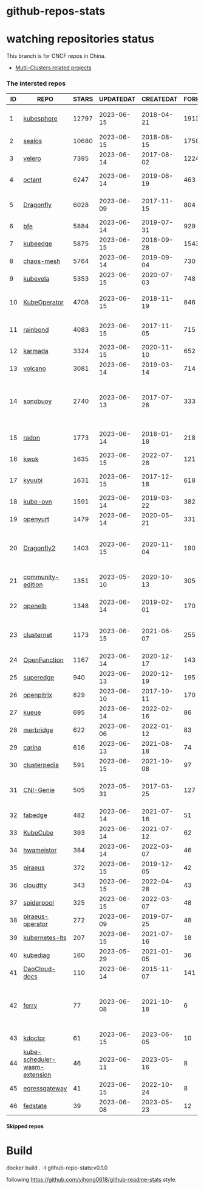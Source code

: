 # github-repos-stats

# watching repositories status

This branch is for CNCF repos in China.
- [Mutli-Clusters related projects](https://github.com/pacoxu/github-repos-stats/tree/multi-clusters)


<!--START_SECTION:github_repos-->
### The intersted repos
| ID |                                               REPO                                                | STARS | UPDATEDAT  | CREATEDAT  | FORKSCOUNT |                                                                                                       DESCRIPTIONS                                                                                                       |
|----|---------------------------------------------------------------------------------------------------|-------|------------|------------|------------|--------------------------------------------------------------------------------------------------------------------------------------------------------------------------------------------------------------------------|
|  1 | [kubesphere](https://github.com/kubesphere/kubesphere)                                            | 12797 | 2023-06-15 | 2018-04-21 |       1913 | The container platform tailored for Kubernetes multi-cloud, datacenter, and edge management ⎈ 🖥 ☁️                                                                                                                       |
|  2 | [sealos](https://github.com/labring/sealos)                                                       | 10680 | 2023-06-15 | 2018-08-15 |       1758 | Sealos is a Kubernetes distribution, one-stop solution for your public&private cloud.                                                                                                                                    |
|  3 | [velero](https://github.com/vmware-tanzu/velero)                                                  |  7395 | 2023-06-14 | 2017-08-02 |       1224 | Backup and migrate Kubernetes applications and their persistent volumes                                                                                                                                                  |
|  4 | [octant](https://github.com/vmware-archive/octant)                                                |  6247 | 2023-06-14 | 2019-06-19 |        463 | Highly extensible platform for developers to better understand the complexity of Kubernetes clusters.                                                                                                                    |
|  5 | [Dragonfly](https://github.com/dragonflyoss/Dragonfly)                                            |  6028 | 2023-06-09 | 2017-11-15 |        804 | This repository has be archived and moved to the new repository https://github.com/dragonflyoss/Dragonfly2.                                                                                                              |
|  6 | [bfe](https://github.com/bfenetworks/bfe)                                                         |  5884 | 2023-06-14 | 2019-07-31 |        929 | A modern layer 7 load balancer from baidu                                                                                                                                                                                |
|  7 | [kubeedge](https://github.com/kubeedge/kubeedge)                                                  |  5875 | 2023-06-15 | 2018-09-28 |       1543 | Kubernetes Native Edge Computing Framework (project under CNCF)                                                                                                                                                          |
|  8 | [chaos-mesh](https://github.com/chaos-mesh/chaos-mesh)                                            |  5764 | 2023-06-14 | 2019-09-04 |        730 | A Chaos Engineering Platform for Kubernetes.                                                                                                                                                                             |
|  9 | [kubevela](https://github.com/kubevela/kubevela)                                                  |  5353 | 2023-06-15 | 2020-07-03 |        748 | The Modern Application Platform.                                                                                                                                                                                         |
| 10 | [KubeOperator](https://github.com/KubeOperator/KubeOperator)                                      |  4708 | 2023-06-15 | 2018-11-19 |        846 | KubeOperator 是一个开源的轻量级 Kubernetes 发行版，专注于帮助企业规划、部署和运营生产级别的 K8s 集群。                                                                                                                   |
| 11 | [rainbond](https://github.com/goodrain/rainbond)                                                  |  4083 | 2023-06-15 | 2017-11-05 |        715 | Cloud native multi cloud application management platform that make application management and delivery easier                                                                                                            |
| 12 | [karmada](https://github.com/karmada-io/karmada)                                                  |  3324 | 2023-06-15 | 2020-11-10 |        652 | Open, Multi-Cloud, Multi-Cluster Kubernetes Orchestration                                                                                                                                                                |
| 13 | [volcano](https://github.com/volcano-sh/volcano)                                                  |  3081 | 2023-06-14 | 2019-03-14 |        714 | A Cloud Native Batch System (Project under CNCF)                                                                                                                                                                         |
| 14 | [sonobuoy](https://github.com/vmware-tanzu/sonobuoy)                                              |  2740 | 2023-06-13 | 2017-07-26 |        333 | Sonobuoy is a diagnostic tool that makes it easier to understand the state of a Kubernetes cluster by running a set of Kubernetes conformance tests and other plugins in an accessible and non-destructive manner.       |
| 15 | [radon](https://github.com/radondb/radon)                                                         |  1773 | 2023-06-14 | 2018-01-18 |        218 | RadonDB is an open source, cloud-native MySQL database for building global, scalable cloud services                                                                                                                      |
| 16 | [kwok](https://github.com/kubernetes-sigs/kwok)                                                   |  1635 | 2023-06-15 | 2022-07-28 |        121 | Kubernetes WithOut Kubelet -  Simulates thousands of Nodes and Clusters.                                                                                                                                                 |
| 17 | [kyuubi](https://github.com/apache/kyuubi)                                                        |  1631 | 2023-06-15 | 2017-12-18 |        618 | Apache Kyuubi is a distributed and multi-tenant gateway to provide serverless SQL on data warehouses and lakehouses.                                                                                                     |
| 18 | [kube-ovn](https://github.com/kubeovn/kube-ovn)                                                   |  1591 | 2023-06-14 | 2019-03-22 |        382 | A Bridge between SDN and Cloud Native (Project under CNCF)                                                                                                                                                               |
| 19 | [openyurt](https://github.com/openyurtio/openyurt)                                                |  1479 | 2023-06-14 | 2020-05-21 |        331 | OpenYurt - Extending your native Kubernetes to edge(project under CNCF)                                                                                                                                                  |
| 20 | [Dragonfly2](https://github.com/dragonflyoss/Dragonfly2)                                          |  1403 | 2023-06-15 | 2020-11-04 |        190 | Dragonfly is an open source P2P-based file distribution and image acceleration system. It is hosted by the Cloud Native Computing Foundation (CNCF) as an Incubating Level Project.                                      |
| 21 | [community-edition](https://github.com/vmware-tanzu/community-edition)                            |  1351 | 2023-05-10 | 2020-10-13 |        305 | VMware Tanzu Community Edition is no longer an actively maintained project. Code is available for historical purposes only.                                                                                              |
| 22 | [openelb](https://github.com/openelb/openelb)                                                     |  1348 | 2023-06-14 | 2019-02-01 |        170 | Load Balancer Implementation for Kubernetes in Bare-Metal, Edge, and Virtualization                                                                                                                                      |
| 23 | [clusternet](https://github.com/clusternet/clusternet)                                            |  1173 | 2023-06-15 | 2021-06-07 |        255 | [CNCF Sandbox Project] Managing your Kubernetes clusters (including public, private, edge, etc.) as easily as visiting the Internet ⎈                                                                                    |
| 24 | [OpenFunction](https://github.com/OpenFunction/OpenFunction)                                      |  1167 | 2023-06-14 | 2020-12-17 |        143 | Cloud Native Function-as-a-Service Platform (CNCF Sandbox Project)                                                                                                                                                       |
| 25 | [superedge](https://github.com/superedge/superedge)                                               |   940 | 2023-06-13 | 2020-12-19 |        195 | An edge-native container management system for edge computing                                                                                                                                                            |
| 26 | [openpitrix](https://github.com/openpitrix/openpitrix)                                            |   829 | 2023-06-10 | 2017-10-11 |        170 | Application Management Platform on Multi-Cloud Environment                                                                                                                                                               |
| 27 | [kueue](https://github.com/kubernetes-sigs/kueue)                                                 |   695 | 2023-06-14 | 2022-02-16 |         86 | Kubernetes-native Job Queueing                                                                                                                                                                                           |
| 28 | [merbridge](https://github.com/merbridge/merbridge)                                               |   622 | 2023-06-06 | 2022-01-12 |         83 | Use eBPF to speed up your Service Mesh like crossing an Einstein-Rosen Bridge.                                                                                                                                           |
| 29 | [carina](https://github.com/carina-io/carina)                                                     |   616 | 2023-06-13 | 2021-08-18 |         74 | Carina: an high performance and ops-free local storage for kubernetes                                                                                                                                                    |
| 30 | [clusterpedia](https://github.com/clusterpedia-io/clusterpedia)                                   |   591 | 2023-06-15 | 2021-10-08 |         97 | The Encyclopedia of Kubernetes clusters                                                                                                                                                                                  |
| 31 | [CNI-Genie](https://github.com/cni-genie/CNI-Genie)                                               |   505 | 2023-05-31 | 2017-03-25 |        127 | CNI-Genie for choosing pod network of your choice during deployment time. Supported pod networks - Calico, Flannel, Romana, Weave                                                                                        |
| 32 | [fabedge](https://github.com/FabEdge/fabedge)                                                     |   482 | 2023-06-14 | 2021-07-16 |         51 | Secure Edge Networking Solution Based On Kubernetes                                                                                                                                                                      |
| 33 | [KubeCube](https://github.com/kubecube-io/KubeCube)                                               |   393 | 2023-06-14 | 2021-07-12 |         62 | KubeCube is an open source enterprise-level container platform                                                                                                                                                           |
| 34 | [hwameistor](https://github.com/hwameistor/hwameistor)                                            |   384 | 2023-06-14 | 2022-03-07 |         46 | Hwameistor is an HA local storage system for cloud-native stateful workloads.                                                                                                                                            |
| 35 | [piraeus](https://github.com/piraeusdatastore/piraeus)                                            |   372 | 2023-06-15 | 2019-12-05 |         42 | High Available Datastore for Kubernetes                                                                                                                                                                                  |
| 36 | [cloudtty](https://github.com/cloudtty/cloudtty)                                                  |   343 | 2023-06-15 | 2022-04-28 |         43 | A Friendly Kubernetes CloudShell (Web Terminal) !                                                                                                                                                                        |
| 37 | [spiderpool](https://github.com/spidernet-io/spiderpool)                                          |   325 | 2023-06-15 | 2022-03-07 |         48 | underlay network solution with IPAM and meta plugins                                                                                                                                                                     |
| 38 | [piraeus-operator](https://github.com/piraeusdatastore/piraeus-operator)                          |   272 | 2023-06-09 | 2019-07-25 |         48 | The Piraeus Operator manages LINSTOR clusters in Kubernetes.                                                                                                                                                             |
| 39 | [kubernetes-lts](https://github.com/klts-io/kubernetes-lts)                                       |   207 | 2023-06-15 | 2021-07-16 |         18 | Kubernetes LTS(long term support)                                                                                                                                                                                        |
| 40 | [kubediag](https://github.com/kubediag/kubediag)                                                  |   160 | 2023-05-29 | 2021-01-05 |         36 | Problem diagnosis and operation orchestration for Kubernetes                                                                                                                                                             |
| 41 | [DaoCloud-docs](https://github.com/DaoCloud/DaoCloud-docs)                                        |   110 | 2023-06-14 | 2015-11-07 |        141 | DaoCloud Enterprise 5.0 Documentation                                                                                                                                                                                    |
| 42 | [ferry](https://github.com/ferryproxy/ferry)                                                      |    77 | 2023-06-08 | 2021-10-18 |          6 | Ferry is a Kubernetes multi-cluster communication component that eliminates communication differences between clusters as if they were in a single cluster, regardless of the network environment those clusters are in. |
| 43 | [kdoctor](https://github.com/kdoctor-io/kdoctor)                                                  |    61 | 2023-06-15 | 2023-06-05 |         10 | kdoctor                                                                                                                                                                                                                  |
| 44 | [kube-scheduler-wasm-extension](https://github.com/kubernetes-sigs/kube-scheduler-wasm-extension) |    46 | 2023-06-11 | 2023-05-16 |          8 | All the things to make the scheduler extendable with wasm.                                                                                                                                                               |
| 45 | [egressgateway](https://github.com/spidernet-io/egressgateway)                                    |    41 | 2023-06-15 | 2022-10-24 |          8 | egressgateway                                                                                                                                                                                                            |
| 46 | [fedstate](https://github.com/fedstate/fedstate)                                                  |    39 | 2023-06-08 | 2023-05-23 |         12 | Federated middleware based on Karmada                                                                                                                                                                                    |



#### Skipped repos
<!--END_SECTION:github_repos-->

# Build

docker build . -t github-repo-stats:v0.1.0

following https://github.com/yihong0618/github-readme-stats style.
